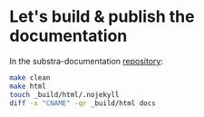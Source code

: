 # Let's build & publish the documentation

In the substra-documentation [repository](https://github.com/SubstraFoundation/substra-documentation):

```sh
make clean
make html
touch _build/html/.nojekyll
diff -x "CNAME" -qr _build/html docs
```
